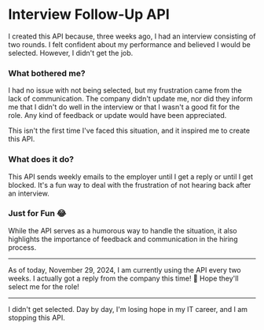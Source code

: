 # Interview Follow-Up API

I created this API because, three weeks ago, I had an interview consisting of two rounds. I felt confident about my performance and believed I would be selected. However, I didn't get the job.

### What bothered me?

I had no issue with not being selected, but my frustration came from the lack of communication. The company didn't update me, nor did they inform me that I didn't do well in the interview or that I wasn't a good fit for the role. Any kind of feedback or update would have been appreciated.

This isn't the first time I've faced this situation, and it inspired me to create this API.

### What does it do?

This API sends weekly emails to the employer until I get a reply or until I get blocked. It's a fun way to deal with the frustration of not hearing back after an interview.

### Just for Fun 😂

While the API serves as a humorous way to handle the situation, it also highlights the importance of feedback and communication in the hiring process.

---

As of today, November 29, 2024, I am currently using the API every two weeks. I actually got a reply from the company this time! 🤞 Hope they'll select me for the role!

---

I didn't get selected. Day by day, I'm losing hope in my IT career, and I am stopping this API.

